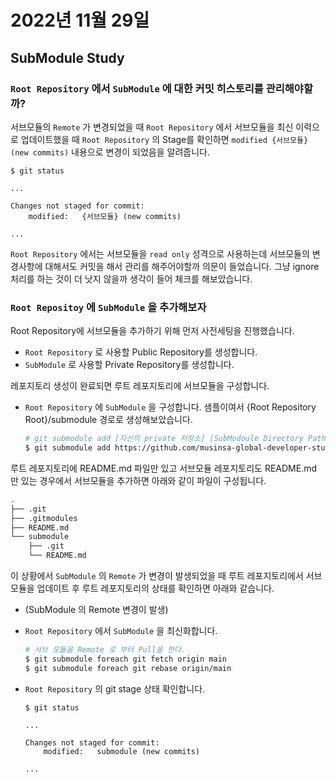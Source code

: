 # 2022년 11월 29일

## SubModule Study

### `Root Repository` 에서 `SubModule` 에 대한 커밋 히스토리를 관리해야할까?

서브모듈의 `Remote` 가 변경되었을 때 `Root Repository` 에서 서브모듈을 최신 이력으로 업데이트했을 때 `Root Repository` 의 Stage를 확인하면 `modified {서브모듈} (new commits)` 내용으로 변경이 되었음을 알려줍니다.

``` 
$ git status

...

Changes not staged for commit:
    modified:   {서브모듈} (new commits)

...
```

`Root Repository` 에서는 서브모듈을 `read only` 성격으로 사용하는데 서브모듈의 변경사항에 대해서도 커밋을 해서 관리를 해주어야할까 의문이 들었습니다. 그냥 ignore 처리를 하는 것이 더 낫지 않을까 생각이 들어 체크를 해보았습니다.

### `Root Repositoy` 에 `SubModule` 을 추가해보자

Root Repository에 서브모듈을 추가하기 위해 먼저 사전세팅을 진행했습니다.

- `Root Repository` 로 사용할 Public Repository를 생성합니다.
- `SubModule` 로 사용할 Private Repository를 생성합니다.

레포지토리 생성이 완료되면 루트 레포지토리에 서브모듈을 구성합니다.

- `Root Repository` 에 `SubModule` 을 구성합니다. 샘플이여서 {Root Repository Root}/submodule 경로로 생성해보았습니다.
  ``` bash
  # git submodule add [자신의 private 저장소] [SubModoule Directory Path]]
  $ git submodule add https://github.com/musinsa-global-developer-study/study-submodule.git submodule
  ```

루트 레포지토리에 README.md 파일만 있고 서브모듈 레포지토리도 README.md 만 있는 경우에서 서브모듈을 추가하면 아래와 같이 파일이 구성됩니다.
``` bash
.
├── .git
├── .gitmodules
├── README.md
└── submodule
    ├── .git
    └── README.md
```

이 상황에서 `SubModule` 의 `Remote` 가 변경이 발생되었을 때 루트 레포지토리에서 서브모듈을 업데이트 후 루트 레포지토리의 상태를 확인하면 아래와 같습니다.

- (SubModule 의 Remote 변경이 발생)
- `Root Repository` 에서 `SubModule` 을 최신화합니다.
  ``` bash
  # 서브 모듈을 Remote 로 부터 Pull을 한다.
  $ git submodule foreach git fetch origin main
  $ git submodule foreach git rebase origin/main
  ```
- `Root Repository` 의 git stage 상태 확인합니다.

  ```
  $ git status

  ...

  Changes not staged for commit:
      modified:   submodule (new commits)

  ...
  ```

